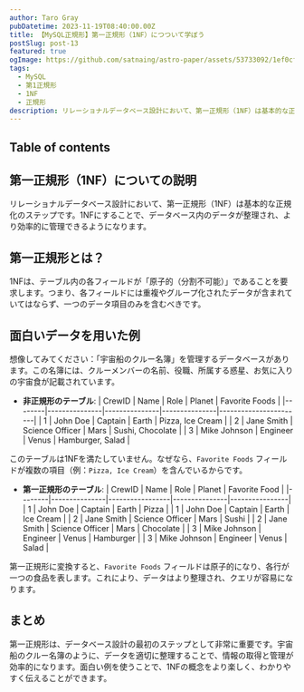 ```yaml
---
author: Taro Gray
pubDatetime: 2023-11-19T08:40:00.00Z
title: 【MySQL正規形】第一正規形（1NF）につついて学ぼう
postSlug: post-13
featured: true
ogImage: https://github.com/satnaing/astro-paper/assets/53733092/1ef0cf03-8137-4d67-ac81-84a032119e3a
tags:
  - MySQL
  - 第1正規形
  - 1NF
  - 正規形
description: リレーショナルデータベース設計において、第一正規形（1NF）は基本的な正規化のステップです。1NFにすることで、データベース内のデータが整理され、より効率的に管理できるようになります。
---
```


## Table of contents

## 第一正規形（1NF）についての説明

リレーショナルデータベース設計において、第一正規形（1NF）は基本的な正規化のステップです。1NFにすることで、データベース内のデータが整理され、より効率的に管理できるようになります。

## 第一正規形とは？

1NFは、テーブル内の各フィールドが「原子的（分割不可能）」であることを要求します。つまり、各フィールドには重複やグループ化されたデータが含まれていてはならず、一つのデータ項目のみを含むべきです。

## 面白いデータを用いた例

想像してみてください：「宇宙船のクルー名簿」を管理するデータベースがあります。この名簿には、クルーメンバーの名前、役職、所属する惑星、お気に入りの宇宙食が記載されています。

- **非正規形のテーブル**:
  | CrewID | Name | Role | Planet | Favorite Foods |
  |--------|---------------|---------------|---------------|-----------------------|
  | 1 | John Doe | Captain | Earth | Pizza, Ice Cream |
  | 2 | Jane Smith | Science Officer | Mars | Sushi, Chocolate |
  | 3 | Mike Johnson | Engineer | Venus | Hamburger, Salad |

このテーブルは1NFを満たしていません。なぜなら、`Favorite Foods` フィールドが複数の項目（例：`Pizza, Ice Cream`）を含んでいるからです。

- **第一正規形のテーブル**:
  | CrewID | Name | Role | Planet | Favorite Food |
  |--------|---------------|-----------------|---------------|----------------|
  | 1 | John Doe | Captain | Earth | Pizza |
  | 1 | John Doe | Captain | Earth | Ice Cream |
  | 2 | Jane Smith | Science Officer | Mars | Sushi |
  | 2 | Jane Smith | Science Officer | Mars | Chocolate |
  | 3 | Mike Johnson | Engineer | Venus | Hamburger |
  | 3 | Mike Johnson | Engineer | Venus | Salad |

第一正規形に変換すると、`Favorite Foods` フィールドは原子的になり、各行が一つの食品を表します。これにより、データはより整理され、クエリが容易になります。

## まとめ

第一正規形は、データベース設計の最初のステップとして非常に重要です。宇宙船のクルー名簿のように、データを適切に整理することで、情報の取得と管理が効率的になります。面白い例を使うことで、1NFの概念をより楽しく、わかりやすく伝えることができます。
